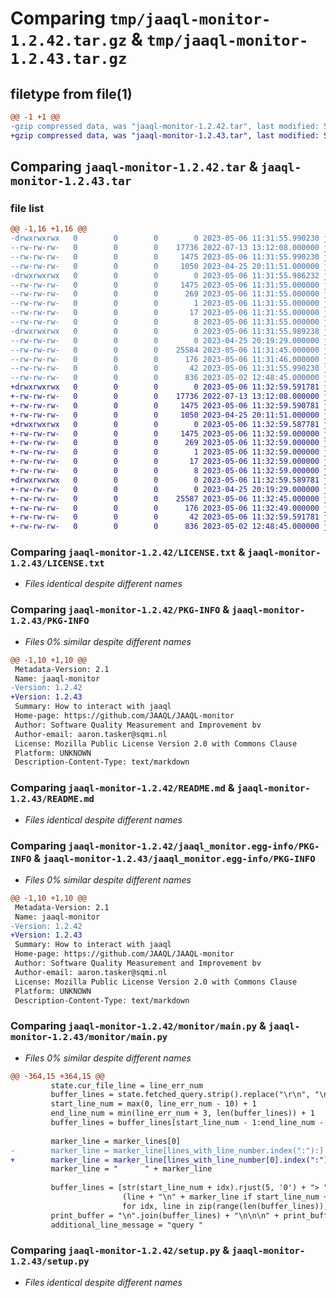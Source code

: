 # Comparing `tmp/jaaql-monitor-1.2.42.tar.gz` & `tmp/jaaql-monitor-1.2.43.tar.gz`

## filetype from file(1)

```diff
@@ -1 +1 @@
-gzip compressed data, was "jaaql-monitor-1.2.42.tar", last modified: Sat May  6 11:31:55 2023, max compression
+gzip compressed data, was "jaaql-monitor-1.2.43.tar", last modified: Sat May  6 11:32:59 2023, max compression
```

## Comparing `jaaql-monitor-1.2.42.tar` & `jaaql-monitor-1.2.43.tar`

### file list

```diff
@@ -1,16 +1,16 @@
-drwxrwxrwx   0        0        0        0 2023-05-06 11:31:55.990230 jaaql-monitor-1.2.42/
--rw-rw-rw-   0        0        0    17736 2022-07-13 13:12:08.000000 jaaql-monitor-1.2.42/LICENSE.txt
--rw-rw-rw-   0        0        0     1475 2023-05-06 11:31:55.990230 jaaql-monitor-1.2.42/PKG-INFO
--rw-rw-rw-   0        0        0     1050 2023-04-25 20:11:51.000000 jaaql-monitor-1.2.42/README.md
-drwxrwxrwx   0        0        0        0 2023-05-06 11:31:55.986232 jaaql-monitor-1.2.42/jaaql_monitor.egg-info/
--rw-rw-rw-   0        0        0     1475 2023-05-06 11:31:55.000000 jaaql-monitor-1.2.42/jaaql_monitor.egg-info/PKG-INFO
--rw-rw-rw-   0        0        0      269 2023-05-06 11:31:55.000000 jaaql-monitor-1.2.42/jaaql_monitor.egg-info/SOURCES.txt
--rw-rw-rw-   0        0        0        1 2023-05-06 11:31:55.000000 jaaql-monitor-1.2.42/jaaql_monitor.egg-info/dependency_links.txt
--rw-rw-rw-   0        0        0       17 2023-05-06 11:31:55.000000 jaaql-monitor-1.2.42/jaaql_monitor.egg-info/requires.txt
--rw-rw-rw-   0        0        0        8 2023-05-06 11:31:55.000000 jaaql-monitor-1.2.42/jaaql_monitor.egg-info/top_level.txt
-drwxrwxrwx   0        0        0        0 2023-05-06 11:31:55.989238 jaaql-monitor-1.2.42/monitor/
--rw-rw-rw-   0        0        0        0 2023-04-25 20:19:29.000000 jaaql-monitor-1.2.42/monitor/__init__.py
--rw-rw-rw-   0        0        0    25584 2023-05-06 11:31:45.000000 jaaql-monitor-1.2.42/monitor/main.py
--rw-rw-rw-   0        0        0      176 2023-05-06 11:31:46.000000 jaaql-monitor-1.2.42/monitor/version.py
--rw-rw-rw-   0        0        0       42 2023-05-06 11:31:55.990230 jaaql-monitor-1.2.42/setup.cfg
--rw-rw-rw-   0        0        0      836 2023-05-02 12:48:45.000000 jaaql-monitor-1.2.42/setup.py
+drwxrwxrwx   0        0        0        0 2023-05-06 11:32:59.591781 jaaql-monitor-1.2.43/
+-rw-rw-rw-   0        0        0    17736 2022-07-13 13:12:08.000000 jaaql-monitor-1.2.43/LICENSE.txt
+-rw-rw-rw-   0        0        0     1475 2023-05-06 11:32:59.590781 jaaql-monitor-1.2.43/PKG-INFO
+-rw-rw-rw-   0        0        0     1050 2023-04-25 20:11:51.000000 jaaql-monitor-1.2.43/README.md
+drwxrwxrwx   0        0        0        0 2023-05-06 11:32:59.587781 jaaql-monitor-1.2.43/jaaql_monitor.egg-info/
+-rw-rw-rw-   0        0        0     1475 2023-05-06 11:32:59.000000 jaaql-monitor-1.2.43/jaaql_monitor.egg-info/PKG-INFO
+-rw-rw-rw-   0        0        0      269 2023-05-06 11:32:59.000000 jaaql-monitor-1.2.43/jaaql_monitor.egg-info/SOURCES.txt
+-rw-rw-rw-   0        0        0        1 2023-05-06 11:32:59.000000 jaaql-monitor-1.2.43/jaaql_monitor.egg-info/dependency_links.txt
+-rw-rw-rw-   0        0        0       17 2023-05-06 11:32:59.000000 jaaql-monitor-1.2.43/jaaql_monitor.egg-info/requires.txt
+-rw-rw-rw-   0        0        0        8 2023-05-06 11:32:59.000000 jaaql-monitor-1.2.43/jaaql_monitor.egg-info/top_level.txt
+drwxrwxrwx   0        0        0        0 2023-05-06 11:32:59.589781 jaaql-monitor-1.2.43/monitor/
+-rw-rw-rw-   0        0        0        0 2023-04-25 20:19:29.000000 jaaql-monitor-1.2.43/monitor/__init__.py
+-rw-rw-rw-   0        0        0    25587 2023-05-06 11:32:45.000000 jaaql-monitor-1.2.43/monitor/main.py
+-rw-rw-rw-   0        0        0      176 2023-05-06 11:32:49.000000 jaaql-monitor-1.2.43/monitor/version.py
+-rw-rw-rw-   0        0        0       42 2023-05-06 11:32:59.591781 jaaql-monitor-1.2.43/setup.cfg
+-rw-rw-rw-   0        0        0      836 2023-05-02 12:48:45.000000 jaaql-monitor-1.2.43/setup.py
```

### Comparing `jaaql-monitor-1.2.42/LICENSE.txt` & `jaaql-monitor-1.2.43/LICENSE.txt`

 * *Files identical despite different names*

### Comparing `jaaql-monitor-1.2.42/PKG-INFO` & `jaaql-monitor-1.2.43/PKG-INFO`

 * *Files 0% similar despite different names*

```diff
@@ -1,10 +1,10 @@
 Metadata-Version: 2.1
 Name: jaaql-monitor
-Version: 1.2.42
+Version: 1.2.43
 Summary: How to interact with jaaql
 Home-page: https://github.com/JAAQL/JAAQL-monitor
 Author: Software Quality Measurement and Improvement bv
 Author-email: aaron.tasker@sqmi.nl
 License: Mozilla Public License Version 2.0 with Commons Clause
 Platform: UNKNOWN
 Description-Content-Type: text/markdown
```

### Comparing `jaaql-monitor-1.2.42/README.md` & `jaaql-monitor-1.2.43/README.md`

 * *Files identical despite different names*

### Comparing `jaaql-monitor-1.2.42/jaaql_monitor.egg-info/PKG-INFO` & `jaaql-monitor-1.2.43/jaaql_monitor.egg-info/PKG-INFO`

 * *Files 0% similar despite different names*

```diff
@@ -1,10 +1,10 @@
 Metadata-Version: 2.1
 Name: jaaql-monitor
-Version: 1.2.42
+Version: 1.2.43
 Summary: How to interact with jaaql
 Home-page: https://github.com/JAAQL/JAAQL-monitor
 Author: Software Quality Measurement and Improvement bv
 Author-email: aaron.tasker@sqmi.nl
 License: Mozilla Public License Version 2.0 with Commons Clause
 Platform: UNKNOWN
 Description-Content-Type: text/markdown
```

### Comparing `jaaql-monitor-1.2.42/monitor/main.py` & `jaaql-monitor-1.2.43/monitor/main.py`

 * *Files 0% similar despite different names*

```diff
@@ -364,15 +364,15 @@
         state.cur_file_line = line_err_num
         buffer_lines = state.fetched_query.strip().replace("\r\n", "\n").split("\n")
         start_line_num = max(0, line_err_num - 10) + 1
         end_line_num = min(line_err_num + 3, len(buffer_lines)) + 1
         buffer_lines = buffer_lines[start_line_num - 1:end_line_num - 1]
 
         marker_line = marker_lines[0]
-        marker_line = marker_line[lines_with_line_number.index(":"):]
+        marker_line = marker_line[lines_with_line_number[0].index(":"):]
         marker_line = "      " + marker_line
 
         buffer_lines = [str(start_line_num + idx).rjust(5, '0') + "> " +
                         (line + "\n" + marker_line if start_line_num + idx == line_err_num else line)
                         for idx, line in zip(range(len(buffer_lines)), buffer_lines)]
         print_buffer = "\n".join(buffer_lines) + "\n\n\n" + print_buffer
         additional_line_message = "query "
```

### Comparing `jaaql-monitor-1.2.42/setup.py` & `jaaql-monitor-1.2.43/setup.py`

 * *Files identical despite different names*

